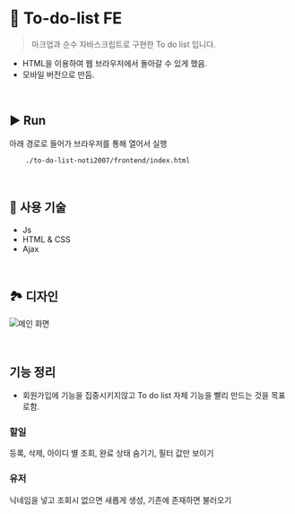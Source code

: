 # 📝 To-do-list FE

> 마크업과 순수 자바스크립트로 구현한 To do list 입니다.

-   HTML을 이용하여 웹 브라우저에서 돌아갈 수 있게 했음.
-   모바일 버전으로 만듬.

<br>

## ▶️ Run

아래 경로로 들어가 브라우저를 통해 열어서 실행

```
    ./to-do-list-noti2007/frontend/index.html
```

<br>

## 🔨 사용 기술

-   Js
-   HTML & CSS
-   Ajax

<br>

## 🏞 디자인

![메인 화면](./assets/feature-guide.gif)

<br>

## 기능 정리

-   회원가입에 기능을 집중시키지않고 To do list 자체 기능을 빨리 만드는 것을 목표로함.

### 할일

등록, 삭제, 아이디 별 조회, 완료 상태 숨기기, 필터 값만 보이기

### 유저

닉네임을 넣고 조회시 없으면 새롭게 생성, 기존에 존재하면 불러오기
